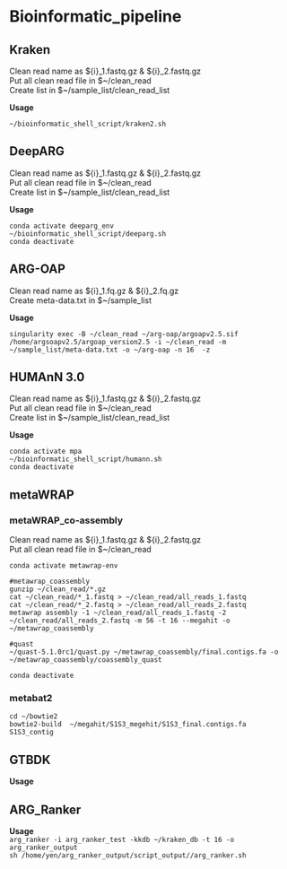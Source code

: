 # Bioinformatic_pipeline

## Kraken
Clean read name as ${i}_1.fastq.gz & ${i}_2.fastq.gz  
Put all clean read file in $\~/clean_read   
Create list in $\~/sample_list/clean_read_list 

**Usage**   
```   
~/bioinformatic_shell_script/kraken2.sh   
```

## DeepARG
Clean read name as ${i}_1.fastq.gz & ${i}_2.fastq.gz  
Put all clean read file in $\~/clean_read   
Create list in $\~/sample_list/clean_read_list

**Usage**   
```   
conda activate deeparg_env    
~/bioinformatic_shell_script/deeparg.sh   
conda deactivate    
```

## ARG-OAP
Clean read name as ${i}_1.fq.gz & ${i}_2.fq.gz  
Create meta-data.txt in $\~/sample_list 

**Usage**   
```   
singularity exec -B ~/clean_read ~/arg-oap/argoapv2.5.sif /home/argsoapv2.5/argoap_version2.5 -i ~/clean_read -m ~/sample_list/meta-data.txt -o ~/arg-oap -n 16  -z   
```

## HUMAnN 3.0   
Clean read name as ${i}_1.fastq.gz & ${i}_2.fastq.gz  
Put all clean read file in $\~/clean_read   
Create list in $\~/sample_list/clean_read_list

**Usage**   
```   
conda activate mpa
~/bioinformatic_shell_script/humann.sh  
conda deactivate
```   
## metaWRAP
### metaWRAP_co-assembly
Clean read name as ${i}_1.fastq.gz & ${i}_2.fastq.gz  
Put all clean read file in $\~/clean_read   
```  
conda activate metawrap-env

#metawrap_coassembly
gunzip ~/clean_read/*.gz
cat ~/clean_read/*_1.fastq > ~/clean_read/all_reads_1.fastq
cat ~/clean_read/*_2.fastq > ~/clean_read/all_reads_2.fastq
metawrap assembly -1 ~/clean_read/all_reads_1.fastq -2 ~/clean_read/all_reads_2.fastq -m 56 -t 16 --megahit -o ~/metawrap_coassembly

#quast
~/quast-5.1.0rc1/quast.py ~/metawrap_coassembly/final.contigs.fa -o ~/metawrap_coassembly/coassembly_quast

conda deactivate
```   
### metabat2    
```   
cd ~/bowtie2    
bowtie2-build  ~/megahit/S1S3_megehit/S1S3_final.contigs.fa S1S3_contig   
```

## GTBDK

**Usage**

## ARG_Ranker

**Usage**   
```arg_ranker -i arg_ranker_test -kkdb ~/kraken_db -t 16 -o arg_ranker_output```    
```sh /home/yen/arg_ranker_output/script_output//arg_ranker.sh```
